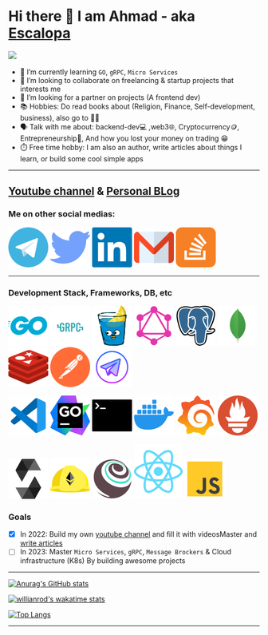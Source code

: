 # Hi there 👋 I am Ahmad - aka [Escalopa][linkedin]

<img src="https://komarev.com/ghpvc/?username=escalopa&label=Views&color=blue&style=plastic" />

- 🌱 I’m currently learning `GO`, `gRPC`, `Micro Services`
- 👯 I’m looking to collaborate on freelancing & startup projects that interests me
- 🤔 I’m looking for a partner on projects (A frontend dev)
- 📚 Hobbies: Do read books about (Religion, Finance, Self-development, business), also go to 🏋🏻 
- 🗣 Talk with me about: backend-dev💻 ,web3🌐, Cryptocurrency🪙, Entrepreneurship🚀, And how you lost your money on trading 😁
- ⏱️ Free time hobby: I am also an author, write articles about things I learn, or build some cool simple apps

---  

## [Youtube channel](https://youtube.com/@escalopa) & [Personal BLog](https://escalopa.live)

### Me on other social medias:

[![](./img/telegram.svg)](https://t.me/aehelaly) 
[![](./img/twitter.svg)](https://twitter.com/escalopaPapi)
[![](./img/linkedin.svg)](https://www.linkedin.com/in/ahmad-helaly-53b5b9236/)
[![](./img/gmail.svg)](mailto:ahmad.helaly.dev@gmail.com?body=Hello%20Ahmad)
[![](./img/stackoverflow.svg)](https://stackoverflow.com/users/14295533/escapola)

---

### Development Stack, Frameworks, DB, etc

![](./img/golang.svg)
![](./img/grpc.svg)
![](./img/gin.svg)
![](./img/grapql.svg)
![](./img/postgresql.svg)
![](./img/mongo.svg)
![](./img/redis.svg)
![](./img/postman.svg)
![](./img/telegram-app.svg)

![](./img/vscode.svg)
![](./img/goland.svg)
![](./img/terminal.svg)
![](./img/docker.svg)
![](./img/grafana.svg)
![](./img/prometheus.svg)

![](./img/solidity.svg)
![](./img/hardhat.svg)
![](./img/truffle.svg)
![](./img/react.svg)
![](./img/js.svg)



### Goals 
- [x] In 2022: Build my own [youtube channel](youtube.com/@escalopa) and fill it with videosMaster and [write articles](escalopa.live)
- [ ] In 2023: Master `Micro Services`, `gRPC`, `Message Brockers` & Cloud infrastructure (K8s) By building awesome projects
---  

[![Anurag's GitHub stats](https://github-readme-stats.vercel.app/api?username=escalopa&theme=react&show_icons=true&count_private=true&custom_title=Github%20Status)](https://github.com/anuraghazra/github-readme-stats)

[![willianrod's wakatime stats](https://github-readme-stats.vercel.app/api/wakatime?username=escalopa&layout=compact&theme=react&custom_title=Wakatime%20All%20Time%20Stats&langs_count=8)](https://github.com/anuraghazra/github-readme-stats)

[![Top Langs](https://github-readme-stats.vercel.app/api/top-langs/?username=escalopa&layout=compact&theme=react)](https://github.com/anuraghazra/github-readme-stats)


<!-- <a href="https://app.daily.dev/Escalopa"><img src="https://api.daily.dev/devcards/e3884bd526504521bcb020189bba98c0.png?r=5rn" width="200" alt="Ahmad Helaly's Dev Card"/></a> -->

<!-- <details><summary>Wakatinme Language Chart ⌨️⌨️</summary>  
  <img src="https://wakatime.com/share/@escalopa/20569e0c-18db-4634-9a7e-d588d95690cf.svg" alt="languages"/>
</details>

<details><summary>Wakatinme Editor Chart 💻💻</summary>
  <img src="https://wakatime.com/share/@escalopa/5700d73c-ca38-48b2-9bbf-03316112002a.svg" alt="editors"/>
</details> -->
  

---

[twitter]: https://twitter.com/ahmadehelaly
[linkedin]: https://www.linkedin.com/in/ahmad-helaly-53b5b9236/
[gmail]: mailto:ahmad.helaly.dev@gmail.com?body=Hello%20Ahmad
